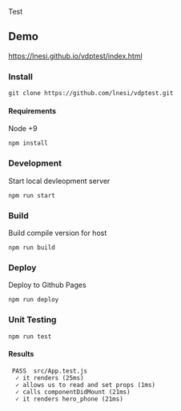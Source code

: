Test

## Demo

https://lnesi.github.io/vdptest/index.html

### Install

```
git clone https://github.com/lnesi/vdptest.git
```

#### Requirements
Node +9
```
npm install
```

### Development
Start local devleopment server
```
npm run start
```
### Build
Build compile version for host
```
npm run build
```
### Deploy

Deploy to Github Pages

```
npm run deploy
```
### Unit Testing

```
npm run test
```

#### Results
```
 PASS  src/App.test.js
  ✓ it renders (25ms)
  ✓ allows us to read and set props (1ms)
  ✓ calls componentDidMount (21ms)
  ✓ it renders hero_phone (21ms)
```

